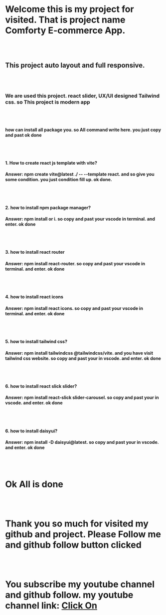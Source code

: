 
<h1>Welcome this is my project for visited. That is project name Comforty E-commerce App.</h1>
</br>
</br>
<h2>This project auto layout and full responsive.</h2>
</br>
</br>
<h3>We are used this project. react slider, UX/UI designed Tailwind css. so This project is modern app</h3>
</br>
</br>
<h4>how can install all package you. so All command write here. you just copy and past ok done</h4>

</br>
</br>
<h4>1. How to create react js template with vite?</h4>
<h4>Answer: npm create vite@latest ./ -- --template react. and so give you some condition. you just condition fill up. ok done.</h4>



</br>
</br>
<h4>2. how to install npm package manager?</h4>
<h4>Answer: npm install or i. so copy and past your vscode in terminal. and enter. ok done</h4>


</br>
</br>
<h4>3. how to install react router</h4>
<h4>Answer: npm install react-router. so copy and past your vscode in terminal. and enter. ok done</h4>


</br>
</br>
<h4>4. how to install react icons</h4>
<h4>Answer: npm install react icons. so copy and past your vscode in terminal. and enter. ok done</h4>



</br>
</br>
<h4>5. how to install tailwind css?</h4>
<h4>Answer: npm install tailwindcss @tailwindcss/vite. and you have visit tailwind css website. so copy and past your in vscode. and enter. ok done</h4>



</br>
</br>
<h4>6. how to install react slick slider?</h4>
<h4>Answer: npm install react-slick slider-carousel. so copy and past your in vscode. and enter. ok done</h4>

</br>
</br>
<h4>6. how to install daisyui?</h4>
<h4>Answer: npm install -D daisyui@latest. so copy and past your in vscode. and enter. ok done</h4>



</br>
</br>
<h1>Ok All is done</h1>

</br>
</br>
<h1>Thank you so much for visited my github and project. Please Follow me and github follow button clicked</h1>


</br>
</br>
<h1>You subscribe my youtube channel and github follow. my youtube channel link: <a href="https://www.youtube.com/@lifeonthecode">Click On</a></h1>





